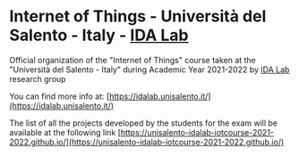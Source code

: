 # Internet of Things - Università del Salento - Italy - [IDA Lab](https://idalab.unisalento.it/)

Official organization of the "Internet of Things" course taken at the "Università del Salento - Italy" during Academic Year 2021-2022 by [IDA Lab](https://idalab.unisalento.it/) research group

You can find more info at:
[https://idalab.unisalento.it/](https://idalab.unisalento.it/)

The list of all the projects developed by the students for the exam will be available at the following link
[https://unisalento-idalab-iotcourse-2021-2022.github.io/](https://unisalento-idalab-iotcourse-2021-2022.github.io/)
